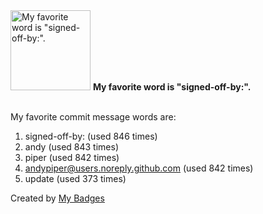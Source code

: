 <img src="https://my-badges.github.io/my-badges/favorite-word.png" alt="My favorite word is &quot;signed-off-by:&quot;." title="My favorite word is &quot;signed-off-by:&quot;." width="128">
<strong>My favorite word is &quot;signed-off-by:&quot;.</strong>
<br><br>

My favorite commit message words are:

1. signed-off-by: (used 846 times)
2. andy (used 843 times)
3. piper (used 842 times)
4. <andypiper@users.noreply.github.com> (used 842 times)
5. update (used 373 times)


Created by <a href="https://github.com/my-badges/my-badges">My Badges</a>